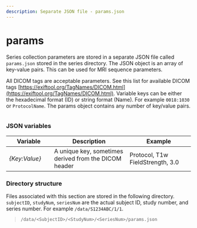 ```yaml
---
description: Separate JSON file - params.json
---
```


# params

Series collection parameters are stored in a separate JSON file called `params.json` stored in the series directory. The JSON object is an array of key-value pairs. This can be used for MRI sequence parameters.

All DICOM tags are acceptable parameters. See this list for available DICOM tags [https://exiftool.org/TagNames/DICOM.html](https://exiftool.org/TagNames/DICOM.html). Variable keys can be either the hexadecimal format (ID) or string format (Name). For example `0018:1030` or `ProtocolName`. The params object contains any number of key/value pairs.

<figure><img src="https://mermaid.ink/img/pako:eNqVlFFvmzAQx79K5CoSkSAiiKbEk_q0vUzTJq1vEy9XfCReASPbaGFRvvtsg0lIO6nlwf4f_v3P9p3gRArBkFCyl9AeFt9-5s3CPFIIHUWPLRQvsMdgnFefLqvB16cf351aGZCBhsAO14hNwFuseIMqmNQNgccWJa-x0Sq40jeUTc14od0ekVVcNCD71UC5t9Gj6p5_Y2ESeeGzjOt7KboWGqh6xVXgosiHHvVWm053jJujj_MbRI2gOmkQL95gmOz2KnDjtDoktFuY-9od3PR6eTrrq1M6Q7S2LZJQq5JXtktWemQYl8sLaqtgQTXr1HJ5VXaLXcIBvsQL92LlfVNL3TnGYPD46Mbhr2ENXg8GH80M0xV0X-FiOr5lKnpXlmVoaiXFC0YM1AGkhJ4mc9Nsl48Yb6rwEeusFO8x-rY789TP9zj_68H7OA4HF71L03TU0R_O9IEm7ZGEpEZZA2fm4z_ZbDnRB6wxJ9RIhiV0lc5J3pwN2rWm-viFcS0koSVUCkMCnRZPfVMQqmWHHvrMwfxL6okyH9wvIWYxoSdyJDQOSU9oEm_X2yx9yLbZ5iHJdml2Dslf54jXu-HJ7nebzTbJsvM_ooWUoA?type=png" alt=""><figcaption></figcaption></figure>

### JSON variables

<table data-full-width="true"><thead><tr><th width="137.4">Variable</th><th width="345">Description</th><th width="243">Example</th></tr></thead><tbody><tr><td><em>{Key:Value}</em></td><td>A unique key, sometimes derived from the DICOM header</td><td>Protocol, T1w<br>FieldStrength, 3.0</td></tr></tbody></table>

### Directory structure

Files associated with this section are stored in the following directory. `subjectID`, `studyNum`, `seriesNum` are the actual subject ID, study number, and series number. For example `/data/S1234ABC/1/1`.

> `/data/<SubjectID>/<StudyNum>/<SeriesNum>/params.json`
